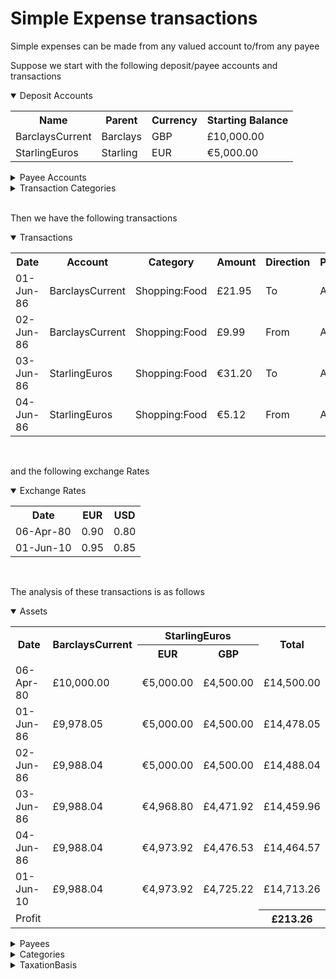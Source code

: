 # Simple Expense transactions

Simple expenses can be made from any valued account to/from any payee

Suppose we start with the following deposit/payee accounts and transactions

<details open="true" name="accounts">
<summary>Deposit Accounts</summary>
<table class="defTable">
<tr><th class="defHdr">Name</th><th class="defHdr">Parent</th><th class="defHdr">Currency</th><th class="defHdr">Starting Balance</th></tr>
<tr><td>BarclaysCurrent</td><td>Barclays</td><td>GBP</td><td>£10,000.00</td></tr>
<tr><td>StarlingEuros</td><td>Starling</td><td>EUR</td><td>€5,000.00</td></tr>
</table>
</details>
<details name="accounts">
<summary>Payee Accounts</summary>
<table class="defTable">
<tr><th class="defHdr">Name</th><th class="defHdr">Type</th></tr>
<tr><td>Barclays</td><td>Institution</td></tr>
<tr><td>Starling</td><td>Institution</td></tr>
<tr><td>ASDA</td><td>Payee</td></tr>
<tr><td>Market</td><td>Market</td></tr>
</table>
</details>
<details name="accounts">
<summary>Transaction Categories</summary>
<table class="defTable">
<tr><th class="defHdr">Name</th><th class="defHdr">Type</th></tr>
<tr><td>Market:CurrencyFluctuation</td><td>CurrencyFluctuation</td></tr>
<tr><td>Shopping:Food</td><td>Expense</td></tr>
</table>
</details>
<br>

Then we have the following transactions

<details open="true">
<summary>Transactions</summary>
<table class="defTable">
<tr><th class="defHdr">Date</th><th class="defHdr">Account</th><th class="defHdr">Category</th><th class="defHdr">Amount</th>
<th class="defHdr">Direction</th><th class="defHdr">Partner</th></tr>
<tr><td>01-Jun-86</td><td>BarclaysCurrent</td><td>Shopping:Food</td><td>£21.95</td><td>To</td><td>ASDA</td></tr>
<tr><td>02-Jun-86</td><td>BarclaysCurrent</td><td>Shopping:Food</td><td>£9.99</td><td>From</td><td>ASDA</td></tr>
<tr><td>03-Jun-86</td><td>StarlingEuros</td><td>Shopping:Food</td><td>€31.20</td><td>To</td><td>ASDA</td></tr>
<tr><td>04-Jun-86</td><td>StarlingEuros</td><td>Shopping:Food</td><td>€5.12</td><td>From</td><td>ASDA</td></tr>
</table>
</details>
<br>

and the following exchange Rates

<details open="true">
<summary>Exchange Rates</summary>
<table class="defTable">
<tr><th class="defHdr">Date</th><th class="defHdr">EUR</th><th class="defHdr">USD</th></tr>
<tr><td>06-Apr-80</td><td>0.90</td><td>0.80</td></tr>
<tr><td>01-Jun-10</td><td>0.95</td><td>0.85</td></tr>
</table>
</details>
<br>

The analysis of these transactions is as follows

<details open="true" name="analysis">
<summary>Assets</summary>
<table class="defTable">
<tr><th class="defHdr" rowspan="2">Date</th><th class="defHdr" rowspan="2">BarclaysCurrent</th>
<th class="defHdr" colspan="2">StarlingEuros</th><th class="defHdr" rowspan="2">Total</th></tr>
<tr><th class="defHdr">EUR</th><th class="defHdr">GBP</th></tr>
<tr><td>06-Apr-80</td><td>£10,000.00</td><td>€5,000.00</td><td>£4,500.00</td><td>£14,500.00</td></tr>
<tr><td>01-Jun-86</td><td>£9,978.05</td><td>€5,000.00</td><td>£4,500.00</td><td>£14,478.05</td></tr>
<tr><td>02-Jun-86</td><td>£9,988.04</td><td>€5,000.00</td><td>£4,500.00</td><td>£14,488.04</td></tr>
<tr><td>03-Jun-86</td><td>£9,988.04</td><td>€4,968.80</td><td>£4,471.92</td><td>£14,459.96</td></tr>
<tr><td>04-Jun-86</td><td>£9,988.04</td><td>€4,973.92</td><td>£4,476.53</td><td>£14,464.57</td></tr>
<tr><td>01-Jun-10</td><td>£9,988.04</td><td>€4,973.92</td><td>£4,725.22</td><td>£14,713.26</td></tr>
<tr><td colspan="4">Profit</td><th>£213.26</th></tr>
</table>
</details>

<details name="analysis">
<summary>Payees</summary>
<table class="defTable">
<tr><th class="defHdr">Date</th><th class="defHdr">ASDA</th><th class="defHdr">Market</th></tr>
<tr><td>06-Apr-80</td><td/><td/></tr>
<tr><td>01-Jun-86</td><td>-£21.95</td><td/></tr>
<tr><td>02-Jun-86</td><td>-£11.96</td><td/></tr>
<tr><td>03-Jun-86</td><td>-£40.04</td><td/></tr>
<tr><td>04-Jun-86</td><td>-£35.43</td><td/></tr>
<tr><td>01-Jun-10</td><td>-£35.43</td><td>£248.69</td></tr>
<tr><td>Profit</td><th colspan="2">£213.26</th></tr>
</table>
</details>

<details name="analysis">
<summary>Categories</summary>
<table class="defTable">
<tr><th class="defHdr">Date</th><th class="defHdr">Shopping:Food</th><th class="defHdr">Market:CurrencyFluctuation</th></tr>
<tr><td>06-Apr-80</td><td/></tr>
<tr><td>01-Jun-86</td><td>-£21.95</td><td/></tr>
<tr><td>02-Jun-86</td><td>-£11.96</td><td/></tr>
<tr><td>03-Jun-86</td><td>-£40.04</td><td/></tr>
<tr><td>04-Jun-86</td><td>-£35.43</td><td/></tr>
<tr><td>01-Jun-10</td><td>-£35.43</td><td>£248.69</td></tr>
<tr><td>Profit</td><th colspan="2">£213.26</th></tr>
</table>
</details>

<details name="analysis">
<summary>TaxationBasis</summary>
<table class="defTable">
<tr><th class="defHdr">Date</th><th class="defHdr">Expense</th><th class="defHdr">Market</th></tr>
<tr><td>06-Apr-80</td><td/><td/></tr>
<tr><td>01-Jun-86</td><td>-£21.95</td><td/></tr>
<tr><td>02-Jun-86</td><td>-£11.96</td><td/></tr>
<tr><td>03-Jun-86</td><td>-£40.04</td><td/></tr>
<tr><td>04-Jun-86</td><td>-£35.43</td><td/></tr>
<tr><td>01-Jun-10</td><td>-£35.43</td><td>£248.69</td></tr>
<tr><td>Profit</td><th colspan="2">£213.26</th></tr>
</table>
</details>
